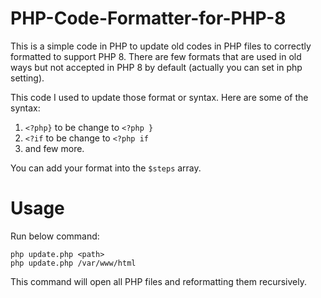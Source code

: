 # PHP-Code-Formatter-for-PHP-8
This is a simple code in PHP to update old codes in PHP files to correctly formatted to support PHP 8. There are few formats that are used in old ways but not accepted in PHP 8 by default (actually you can set in php setting).

This code I used to update those format or syntax. Here are some of the syntax:
1. `<?php}` to be change to `<?php }`
2. `<?if` to be change to `<?php if`
3. and few more.

You can add your format into the `$steps` array.

# Usage
Run below command:
```
php update.php <path>
php update.php /var/www/html
```

This command will open all PHP files and reformatting them recursively.
